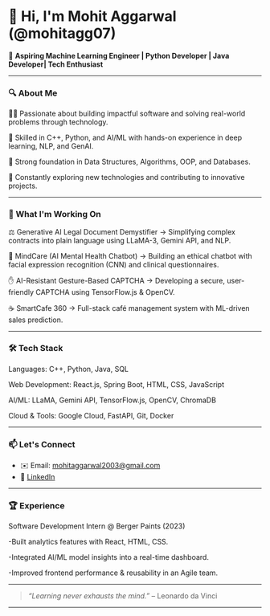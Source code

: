 # 👋 Hi, I'm Mohit Aggarwal (@mohitagg07)

🎯 **Aspiring Machine Learning Engineer | Python Developer | Java Developer| Tech Enthusiast**

---

### 🔍 About Me

👨‍💻 Passionate about building impactful software and solving real-world problems through technology.

🧠 Skilled in C++, Python, and AI/ML with hands-on experience in deep learning, NLP, and GenAI.

🚀 Strong foundation in Data Structures, Algorithms, OOP, and Databases.

🌱 Constantly exploring new technologies and contributing to innovative projects.

---



### 🚀 What I'm Working On

⚖️ Generative AI Legal Document Demystifier → Simplifying complex contracts into plain language using LLaMA-3, Gemini API, and NLP.

🧠 MindCare (AI Mental Health Chatbot) → Building an ethical chatbot with facial expression recognition (CNN) and clinical questionnaires.

✋ AI-Resistant Gesture-Based CAPTCHA → Developing a secure, user-friendly CAPTCHA using TensorFlow.js & OpenCV.

☕ SmartCafe 360 → Full-stack café management system with ML-driven sales prediction.

---

### 🛠 Tech Stack

Languages: C++, Python, Java, SQL

Web Development: React.js, Spring Boot, HTML, CSS, JavaScript

AI/ML: LLaMA, Gemini API, TensorFlow.js, OpenCV, ChromaDB

Cloud & Tools: Google Cloud, FastAPI, Git, Docker

---

### 📫 Let's Connect

- ✉️ Email: mohitaggarwal2003@gmail.com  
- 💼 [LinkedIn](https://www.linkedin.com/in/mohit-aggarwal-8041b9242/)  


---
### 🏆 Experience
Software Development Intern @ Berger Paints (2023)

-Built analytics features with React, HTML, CSS.

-Integrated AI/ML model insights into a real-time dashboard.

-Improved frontend performance & reusability in an Agile team.

---

> _“Learning never exhausts the mind.”_ – Leonardo da Vinci

---

